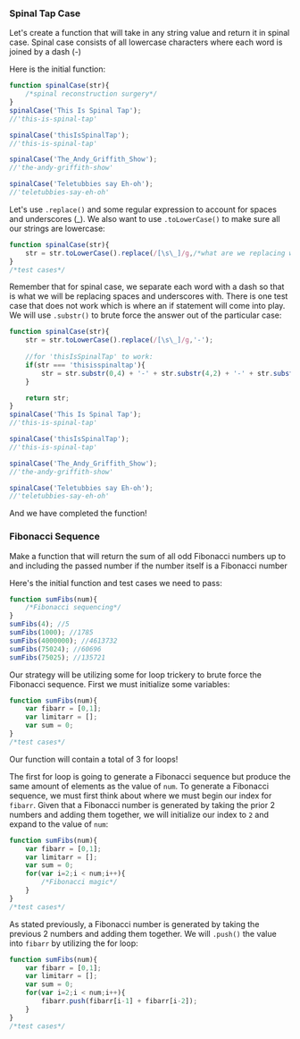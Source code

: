 ### Spinal Tap Case
Let's create a function that will take in any string value and return it in spinal case. Spinal case consists of all lowercase characters where each word is joined by a dash (-)

Here is the initial function:

```Javascript
function spinalCase(str){
	/*spinal reconstruction surgery*/
}
spinalCase('This Is Spinal Tap');
//'this-is-spinal-tap'

spinalCase('thisIsSpinalTap');
//'this-is-spinal-tap'

spinalCase('The_Andy_Griffith_Show');
//'the-andy-griffith-show'

spinalCase('Teletubbies say Eh-oh');
//'teletubbies-say-eh-oh'
```

Let's use `.replace()` and some regular expression to account for spaces and underscores (_). We also want to use `.toLowerCase()` to make sure all our strings are lowercase:

```Javascript
function spinalCase(str){
	str = str.toLowerCase().replace(/[\s\_]/g,/*what are we replacing with?*/);
}
/*test cases*/
```

Remember that for spinal case, we separate each word with a dash so that is what we will be replacing spaces and underscores with. There is one test case that does not work which is where an if statement will come into play. We will use `.substr()` to brute force the answer out of the particular case:

```Javascript
function spinalCase(str){
	str = str.toLowerCase().replace(/[\s\_]/g,'-');
	
	//for 'thisIsSpinalTap' to work:
	if(str === 'thisisspinaltap'){
		str = str.substr(0,4) + '-' + str.substr(4,2) + '-' + str.substr(6,6) + '-' + str.substr(12);
	}

	return str;
}
spinalCase('This Is Spinal Tap');
//'this-is-spinal-tap'

spinalCase('thisIsSpinalTap');
//'this-is-spinal-tap'

spinalCase('The_Andy_Griffith_Show');
//'the-andy-griffith-show'

spinalCase('Teletubbies say Eh-oh');
//'teletubbies-say-eh-oh'
```

And we have completed the function!

### Fibonacci Sequence
Make a function that will return the sum of all odd Fibonacci numbers up to and including the passed number if the number itself is a Fibonacci number

Here's the initial function and test cases we need to pass:

```Javascript
function sumFibs(num){
	/*Fibonacci sequencing*/
}
sumFibs(4); //5
sumFibs(1000); //1785
sumFibs(4000000); //4613732
sumFibs(75024); //60696
sumFibs(75025); //135721
```

Our strategy will be utilizing some for loop trickery to brute force the Fibonacci sequence. First we must initialize some variables:

```Javascript
function sumFibs(num){
	var fibarr = [0,1];
	var limitarr = [];
	var sum = 0;
}
/*test cases*/
```

Our function will contain a total of 3 for loops!

The first for loop is going to generate a Fibonacci sequence but produce the same amount of elements as the value of `num`. To generate a Fibonacci sequence, we must first think about where we must begin our index for `fibarr`. Given that a Fibonacci number is generated by taking the prior 2 numbers and adding them together, we will initialize our index to `2` and expand to the value of `num`:

```Javascript
function sumFibs(num){
	var fibarr = [0,1];
	var limitarr = [];
	var sum = 0;
	for(var i=2;i < num;i++){
		/*Fibonacci magic*/
	}
}
/*test cases*/
```

As stated previously, a Fibonacci number is generated by taking the previous 2 numbers and adding them together. We will `.push()` the value into `fibarr` by utilizing the for loop:

```Javascript
function sumFibs(num){
	var fibarr = [0,1];
	var limitarr = [];
	var sum = 0;
	for(var i=2;i < num;i++){
		fibarr.push(fibarr[i-1] + fibarr[i-2]);
	}
}
/*test cases*/
```